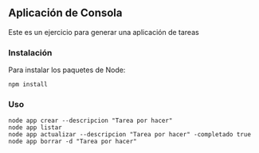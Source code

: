 ## Aplicación de Consola 

Este es un ejercicio para generar una aplicación de tareas

### Instalación
Para instalar los paquetes de Node:
```
npm install
```
### Uso
```
node app crear --descripcion "Tarea por hacer"
node app listar 
node app actualizar --descripcion "Tarea por hacer" -completado true
node app borrar -d "Tarea por hacer"
```